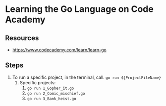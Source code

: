 # Learning the Go Language on Code Academy

## Resources

- <https://www.codecademy.com/learn/learn-go>

## Steps

1. To run a specific project, in the terminal, call: `go run ${ProjectFileName}`
    1. Specific projects:
        1. `go run 1_Gopher_it.go`
        2. `go run 2_Comic_mischief.go`
        3. `go run 3_Bank_heist.go`
